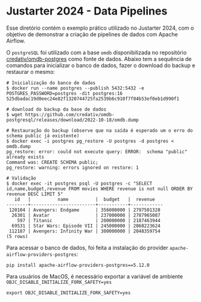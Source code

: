 # Justarter 2024 - Data Pipelines

Esse diretório contém o exemplo prático utilizado no Justarter 2024, com o objetivo de demonstrar a criação de pipelines
de dados com Apache Airflow.

O `postgreSQL` foi utilizado com a base `omdb` disponibilizada no
repositório [credativ/omdb-postgres](https://github.com/credativ/omdb-postgresql) como fonte de dados.
Abaixo tem a sequência de comandos para inicializar o banco de dados, fazer o download do backup e restaurar o mesmo:

```shell
# Inicialização do banco de dados
$ docker run --name postgres --publish 5432:5432 -e POSTGRES_PASSWORD=postgres -dit postgres:16
525dbadac19d0eec24e82f1320744725fa2539b6c910f7f04b53ef0eb1d990f1

# download do backup da base de dados
$ wget https://github.com/credativ/omdb-postgresql/releases/download/2022-10-18/omdb.dump

# Restauração do backup (observe que na saída é esperado um o erro do schema public já existente)
$ docker exec -i postgres pg_restore -U postgres -d postgres < omdb.dump
pg_restore: error: could not execute query: ERROR:  schema "public" already exists
Command was: CREATE SCHEMA public;
pg_restore: warning: errors ignored on restore: 1

# Validação
$ docker exec -it postgres psql -U postgres -c "SELECT id,name,budget,revenue FROM movies WHERE revenue is not null ORDER BY revenue DESC LIMIT 5"
   id   |          name          |  budget   |  revenue   
--------+------------------------+-----------+------------
 120104 | Avengers: Endgame      | 356000000 | 2797501328
  26301 | Avatar                 | 237000000 | 2787965087
    597 | Titanic                | 200000000 | 2187463944
  69531 | Star Wars: Episode VII | 245000000 | 2068223624
 112187 | Avengers: Infinity War | 300000000 | 2048359754
(5 rows)
```

Para acessar o banco de dados, foi feita a instalação do provider `apache-airflow-providers-postgres`:

```shell
pip install apache-airflow-providers-postgres==5.12.0
```

Para usuários de MacOS, é necessário exportar a variável de ambiente `OBJC_DISABLE_INITIALIZE_FORK_SAFETY=yes`

```shell
export OBJC_DISABLE_INITIALIZE_FORK_SAFETY=yes
```